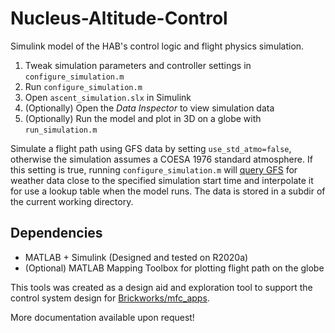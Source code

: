 # Nucleus-Altitude-Control
Simulink model of the HAB's control logic and flight physics simulation.

1. Tweak simulation parameters and controller settings in `configure_simulation.m`
2. Run `configure_simulation.m`
3. Open `ascent_simulation.slx` in Simulink
4. (Optionally) Open the _Data Inspector_ to view simulation data
5. (Optionally) Run the model and plot in 3D on a globe with `run_simulation.m`

Simulate a flight path using GFS data by setting `use_std_atmo=false`,
otherwise the simulation assumes a COESA 1976 standard atmosphere. If this
setting is true, running `configure_simulation.m` will [query GFS](https://www.nco.ncep.noaa.gov/pmb/products/gfs/)
for weather data close to the specified simulation start time and interpolate
it for use a lookup table when the model runs. The data is stored in a subdir
of the current working directory.

## Dependencies
* MATLAB + Simulink (Designed and tested on R2020a)
* (Optional) MATLAB Mapping Toolbox for plotting flight path on the globe

This tools was created as a design aid and exploration tool to support
the control system design for [Brickworks/mfc_apps](https://github.com/Brickworks/mfc-apps/tree/main/control_apps).

More documentation available upon request!
